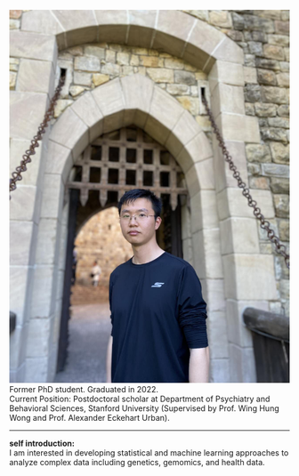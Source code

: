 ![Hanmin Guo](https://raw.githubusercontent.com/houlresearch/Tests/main/guohanmin.jpg)  
Former PhD student. Graduated in 2022.  
Current Position: Postdoctoral scholar at Department of Psychiatry and Behavioral Sciences, Stanford University (Supervised by Prof. Wing Hung Wong and Prof. Alexander Eckehart Urban).  
***
**self introduction:**  
I am interested in developing statistical and machine learning approaches to analyze complex data including genetics, gemomics, and health data.  
